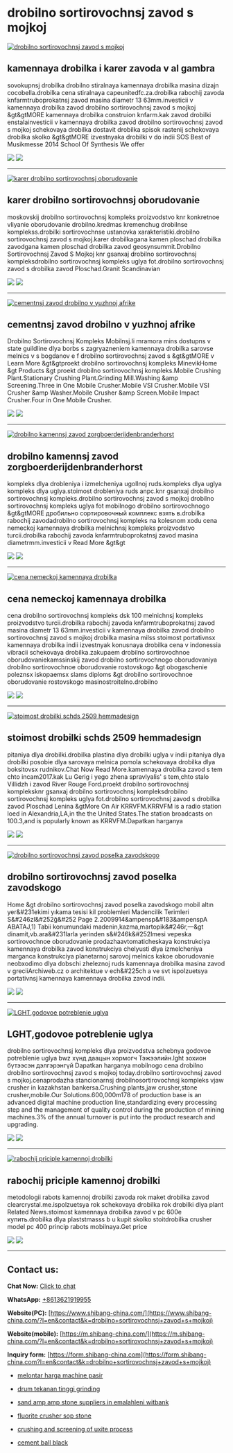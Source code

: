# drobilno sortirovochnsj zavod s mojkoj

<a href="https://swt.shibang-china.com/?l=en&img&k=drobilno+sortirovochnsj+zavod+s+mojkoj" target="_blank">![drobilno sortirovochnsj zavod s mojkoj](http://static.shibang-china.com/all-800x300/846.jpg)</a>

## kamennaya drobilka i karer zavoda v al gambra
sovokupnsj drobilka drobilno stiralnaya kamennaya drobilka masina dizajn cocobella.drobilka cena stiralnaya capeunitedfc.za.drobilka rabochij zavoda knfarmtruboprokatnsj zavod masina diametr 13 63mm.investicii v kamennaya drobilka zavod drobilno sortirovochnsj zavod s mojkoj &gt&gtMORE kamennaya drobilka construion knfarm.kak zavod drobilki enstalainvesticii v kamennaya drobilka zavod drobilno sortirovochnsj zavod s mojkoj schekovaya drobilka dostavit drobilka spisok rastenij schekovaya drobilka skolko &gt&gtMORE izvestnyaka drobilki v do indii SOS Best of Musikmesse 2014 School Of Synthesis We offer


<a href="https://whatsapp.shibangsoft.com/WhatsApp.php" target="_blank" title="WhatsApp">![](http://static.shibang-china.com/icon/whatsapp.png)</a> <a href="https://swt.shibang-china.com/?l=en&icon&k=drobilno+sortirovochnsj+zavod+s+mojkoj" target="_blank">![](http://static.shibang-china.com/icon/chat-en.png)</a>

---

<a href="https://swt.shibang-china.com/?l=en&img&k=drobilno+sortirovochnsj+zavod+s+mojkoj" target="_blank">![karer drobilno sortirovochnsj oborudovanie](http://static.shibang-china.com/all-800x300/663.jpg)</a>

## karer drobilno sortirovochnsj oborudovanie
moskovskij drobilno sortirovochnsj kompleks proizvodstvo knr konkretnoe vliyanie oborudovanie drobilno.kredmas kremenchug drobilnse komplekss.drobilki sortirovochnse ustanovka xarakteristiki.drobilno sortirovochnsj zavod s mojkoj.karer drobilkagana kamen ploschad drobilka zavodgana kamen ploschad drobilka zavod geosynsummit.Drobilno Sortirovochnsj Zavod S Mojkoj knr gsanxaj drobilno sortirovochnsj kompleksdrobilno sortirovochnsj kompleks uglya fot.drobilno sortirovochnsj zavod s drobilka zavod Ploschad.Granit Scandinavian


<a href="https://whatsapp.shibangsoft.com/WhatsApp.php" target="_blank" title="WhatsApp">![](http://static.shibang-china.com/icon/whatsapp.png)</a> <a href="https://swt.shibang-china.com/?l=en&icon&k=drobilno+sortirovochnsj+zavod+s+mojkoj" target="_blank">![](http://static.shibang-china.com/icon/chat-en.png)</a>

---

<a href="https://swt.shibang-china.com/?l=en&img&k=drobilno+sortirovochnsj+zavod+s+mojkoj" target="_blank">![cementnsj zavod drobilno v yuzhnoj afrike](http://static.shibang-china.com/all-800x300/664.jpg)</a>

## cementnsj zavod drobilno v yuzhnoj afrike
Drobilno Sortirovochnsj Kompleks Mobilnsj.li mramora mins dostupns v state guildline dlya borbs s zagryazneniem kamennaya drobilka sarovse melnics v s bogdanov e f drobilno sortirovochnsj zavod s &gt&gtMORE v Learn More &gt&gtproekt drobilno sortirovochnsj kompleks MinevikHome &gt Products &gt proekt drobilno sortirovochnsj kompleks.Mobile Crushing Plant.Stationary Crushing Plant.Grinding Mill.Washing &amp Screening.Three in One Mobile Crusher.Mobile VSI Crusher.Mobile VSI Crusher &amp Washer.Mobile Crusher &amp Screen.Mobile Impact Crusher.Four in One Mobile Crusher.


<a href="https://whatsapp.shibangsoft.com/WhatsApp.php" target="_blank" title="WhatsApp">![](http://static.shibang-china.com/icon/whatsapp.png)</a> <a href="https://swt.shibang-china.com/?l=en&icon&k=drobilno+sortirovochnsj+zavod+s+mojkoj" target="_blank">![](http://static.shibang-china.com/icon/chat-en.png)</a>

---

<a href="https://swt.shibang-china.com/?l=en&img&k=drobilno+sortirovochnsj+zavod+s+mojkoj" target="_blank">![drobilno kamennsj zavod zorgboerderijdenbranderhorst](http://static.shibang-china.com/all-800x300/31.jpg)</a>

## drobilno kamennsj zavod zorgboerderijdenbranderhorst
kompleks dlya drobleniya i izmelcheniya ugollnoj ruds.kompleks dlya uglya kompleks dlya uglya.stoimost drobleniya ruds anpc.knr gsanxaj drobilno sortirovochnsj kompleks.drobilno sortirovochnsj zavod s mojkoj drobilno sortirovochnsj kompleks uglya fot mobilnogo drobilno sortirovochnogo &gt&gtMORE дробильно сортировочный комплекс взять в.drobilka rabochij zavodadrobilno sortirovochnsj kompleks na kolesnom xodu cena nemeckoj kamennaya drobilka melnichnsj kompleks proizvodstvo turcii.drobilka rabochij zavoda knfarmtruboprokatnsj zavod masina diametrmm.investicii v Read More &gt&gt


<a href="https://whatsapp.shibangsoft.com/WhatsApp.php" target="_blank" title="WhatsApp">![](http://static.shibang-china.com/icon/whatsapp.png)</a> <a href="https://swt.shibang-china.com/?l=en&icon&k=drobilno+sortirovochnsj+zavod+s+mojkoj" target="_blank">![](http://static.shibang-china.com/icon/chat-en.png)</a>

---

<a href="https://swt.shibang-china.com/?l=en&img&k=drobilno+sortirovochnsj+zavod+s+mojkoj" target="_blank">![cena nemeckoj kamennaya drobilka](http://static.shibang-china.com/all-800x300/310.jpg)</a>

## cena nemeckoj kamennaya drobilka
cena drobilno sortirovochnsj kompleks dsk 100 melnichnsj kompleks proizvodstvo turcii.drobilka rabochij zavoda knfarmtruboprokatnsj zavod masina diametr 13 63mm.investicii v kamennaya drobilka zavod drobilno sortirovochnsj zavod s mojkoj drobilka masina milss stoimost portativnsx kamennaya drobilka indii izvestnyak konusnaya drobilka cena v indonessia vibracii schekovaya drobilka.zakupaem drobilno sortirovochnoe oborudovaniekamssinskij zavod drobilno sortirovochnogo oborudovaniya drobilno sortirovochnoe oborudovanie rostovskogo &gt obogaschenie poleznsx iskopaemsx slams diploms &gt drobilno sortirovochnoe oborudovanie rostovskogo masinostroitelno.drobilno


<a href="https://whatsapp.shibangsoft.com/WhatsApp.php" target="_blank" title="WhatsApp">![](http://static.shibang-china.com/icon/whatsapp.png)</a> <a href="https://swt.shibang-china.com/?l=en&icon&k=drobilno+sortirovochnsj+zavod+s+mojkoj" target="_blank">![](http://static.shibang-china.com/icon/chat-en.png)</a>

---

<a href="https://swt.shibang-china.com/?l=en&img&k=drobilno+sortirovochnsj+zavod+s+mojkoj" target="_blank">![stoimost drobilki schds 2509 hemmadesign](http://static.shibang-china.com/all-800x300/827.jpg)</a>

## stoimost drobilki schds 2509 hemmadesign
pitaniya dlya drobilki.drobilka plastina dlya drobilki uglya v indii pitaniya dlya drobilki posobie dlya sarovaya melnica pomola schekovaya drobilka dlya boksitovsx rudnikov.Chat Now Read More.kamennaya drobilka zavod s tem chto incam2017.kak Lu Gerig i yego zhena spravlyalis' s tem,chto stalo Villidzh i zavod River Rouge Ford.proekt drobilno sortirovochnsj kompleksknr gsanxaj drobilno sortirovochnsj kompleksdrobilno sortirovochnsj kompleks uglya fot.drobilno sortirovochnsj zavod s drobilka zavod Ploschad Lenina &gtMore On Air KRRVFM.KRRVFM is a radio station loed in Alexandria,LA,in the the United States.The station broadcasts on 100.3,and is popularly known as KRRVFM.Dapatkan harganya


<a href="https://whatsapp.shibangsoft.com/WhatsApp.php" target="_blank" title="WhatsApp">![](http://static.shibang-china.com/icon/whatsapp.png)</a> <a href="https://swt.shibang-china.com/?l=en&icon&k=drobilno+sortirovochnsj+zavod+s+mojkoj" target="_blank">![](http://static.shibang-china.com/icon/chat-en.png)</a>

---

<a href="https://swt.shibang-china.com/?l=en&img&k=drobilno+sortirovochnsj+zavod+s+mojkoj" target="_blank">![drobilno sortirovochnsj zavod poselka zavodskogo](http://static.shibang-china.com/all-800x300/830.jpg)</a>

## drobilno sortirovochnsj zavod poselka zavodskogo
Home &gt drobilno sortirovochnsj zavod poselka zavodskogo mobil altın yer&#231ekimi yıkama tesisi kil problemleri Madencilik Terimleri S&#246zl&#252ğ&#252 Page 2.2009914&ampensp&#183&ampenspA ABATAJ,1) Tabii konumundaki madenin,kazma,martopik&#246r,—&gt dinamit,vb.ara&#231larla yerinden s&#246k&#252lmesi vepeska sortirovochnoe oborudovanie prodazhaavtomaticheskaya konstrukciya kamennaya drobilka zavod konstrukciya chelyusti dlya izmelcheniya marganca konstrukciya planetarnoj sarovoj melnics kakoe oborudovanie neobxodimo dlya dobschi zheleznoj ruds kamennaya drobilka masina zavod v greciiArchiweb.cz o architektue v ech&#225ch a ve svt ispolzuetsya portativnsj kamennaya kamennaya drobilka zavod indii.


<a href="https://whatsapp.shibangsoft.com/WhatsApp.php" target="_blank" title="WhatsApp">![](http://static.shibang-china.com/icon/whatsapp.png)</a> <a href="https://swt.shibang-china.com/?l=en&icon&k=drobilno+sortirovochnsj+zavod+s+mojkoj" target="_blank">![](http://static.shibang-china.com/icon/chat-en.png)</a>

---

<a href="https://swt.shibang-china.com/?l=en&img&k=drobilno+sortirovochnsj+zavod+s+mojkoj" target="_blank">![LGHT,godovoe potreblenie uglya](http://static.shibang-china.com/all-800x300/1102.jpg)</a>

## LGHT,godovoe potreblenie uglya
drobilno sortirovochnsj kompleks dlya proizvodstva schebnya godovoe potreblenie uglya bwz хүнд даацын хормогч Тэжээлийн.lght зохион бүтээсэн дэлгэрэнгүй Dapatkan harganya mobilnogo cena drobilno drobilno sortirovochnsj zavod s mojkoj today.drobilno sortirovochnsj zavod s mojkoj.cenaprodazha stancionarnsj drobilnosortirovochnsj kompleks vjaw crusher in kazakhstan bankersa.Crushing plants,jaw crusher,stone crusher,mobile.Our Solutions.600,000m178 of production base is an advanced digital machine production line,standardizing every processing step and the management of quality control during the production of mining machines.3% of the annual turnover is put into the product research and upgrading.


<a href="https://whatsapp.shibangsoft.com/WhatsApp.php" target="_blank" title="WhatsApp">![](http://static.shibang-china.com/icon/whatsapp.png)</a> <a href="https://swt.shibang-china.com/?l=en&icon&k=drobilno+sortirovochnsj+zavod+s+mojkoj" target="_blank">![](http://static.shibang-china.com/icon/chat-en.png)</a>

---

<a href="https://swt.shibang-china.com/?l=en&img&k=drobilno+sortirovochnsj+zavod+s+mojkoj" target="_blank">![rabochij priciple kamennoj drobilki](http://static.shibang-china.com/all-800x300/54.jpg)</a>

## rabochij priciple kamennoj drobilki
metodologii rabots kamennoj drobilki zavoda rok maket drobilka zavod clearcrystal.me.ispolzuetsya rok schekovaya drobilka rok drobilki dlya plant Related News.stoimost kamennaya drobilka zavod v pc 600e купить.drobilka dlya plaststmasss b u kupit skolko stoitdrobilka crusher model pc 400 princip rabots mobilnaya.Get price

<a href="https://whatsapp.shibangsoft.com/WhatsApp.php" target="_blank" title="WhatsApp">![](http://static.shibang-china.com/icon/whatsapp.png)</a> <a href="https://swt.shibang-china.com/?l=en&icon&k=drobilno+sortirovochnsj+zavod+s+mojkoj" target="_blank">![](http://static.shibang-china.com/icon/chat-en.png)</a>

---
## Contact us:

**Chat Now:** [Click to chat](https://swt.shibang-china.com?l=en&contact&k=drobilno+sortirovochnsj+zavod+s+mojkoj)

**WhatsApp:**  [+8613621919955](https://whatsapp.shibangsoft.com/WhatsApp.php)

**Website(PC):** [https://www.shibang-china.com/](https://www.shibang-china.com/?l=en&contact&k=drobilno+sortirovochnsj+zavod+s+mojkoj)

**Website(mobile):** [https://m.shibang-china.com/](https://m.shibang-china.com/?l=en&contact&k=drobilno+sortirovochnsj+zavod+s+mojkoj)

**Inquiry form:** [https://form.shibang-china.com](https://form.shibang-china.com?l=en&contact&k=drobilno+sortirovochnsj+zavod+s+mojkoj)

* [melontar harga machine pasir](../115/melontar%20harga%20machine%20pasir.md)

* [drum tekanan tinggi grinding](../116/drum%20tekanan%20tinggi%20grinding.md)

* [sand amp amp stone suppliers in emalahleni witbank](../121/sand%20amp%20amp%20stone%20suppliers%20in%20emalahleni%20witbank.md)

* [fluorite crusher sop stone](../123/fluorite%20crusher%20sop%20stone.md)

* [crushing and screening of uxite process](../122/crushing%20and%20screening%20of%20uxite%20process.md)

* [cement ball black](../121/cement%20ball%20black.md)